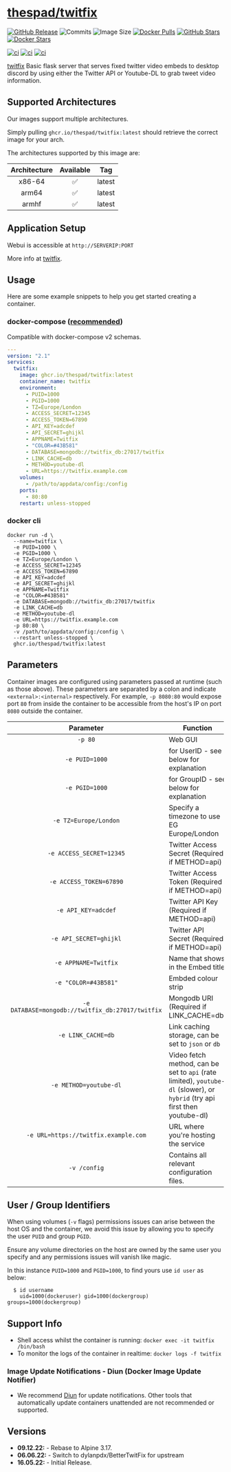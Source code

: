 # [thespad/twitfix](https://github.com/thespad/docker-twitfix)

[![GitHub Release](https://img.shields.io/github/release/thespad/docker-twitfix.svg?color=26689A&labelColor=555555&logoColor=ffffff&style=for-the-badge&logo=github)](https://github.com/thespad/docker-twitfix/releases)
![Commits](https://img.shields.io/github/commits-since/thespad/docker-twitfix/latest?color=26689A&include_prereleases&logo=github&style=for-the-badge)
![Image Size](https://img.shields.io/docker/image-size/thespad/twitfix/latest?color=26689A&labelColor=555555&logoColor=ffffff&style=for-the-badge&label=Size)
[![Docker Pulls](https://img.shields.io/docker/pulls/thespad/twitfix.svg?color=26689A&labelColor=555555&logoColor=ffffff&style=for-the-badge&label=pulls&logo=docker)](https://hub.docker.com/r/thespad/twitfix)
[![GitHub Stars](https://img.shields.io/github/stars/thespad/docker-twitfix.svg?color=26689A&labelColor=555555&logoColor=ffffff&style=for-the-badge&logo=github)](https://github.com/thespad/docker-twitfix)
[![Docker Stars](https://img.shields.io/docker/stars/thespad/twitfix.svg?color=26689A&labelColor=555555&logoColor=ffffff&style=for-the-badge&label=stars&logo=docker)](https://hub.docker.com/r/thespad/twitfix)

[![ci](https://img.shields.io/github/workflow/status/thespad/docker-twitfix/Check%20for%20update%20and%20release.svg?labelColor=555555&logoColor=ffffff&style=for-the-badge&logo=github&label=Check%20For%20Upstream%20Updates)](https://github.com/thespad/docker-twitfix/actions/workflows/call-check-and-release.yml)
[![ci](https://img.shields.io/github/workflow/status/thespad/docker-twitfix/Check%20for%20base%20image%20updates.svg?labelColor=555555&logoColor=ffffff&style=for-the-badge&logo=github&label=Check%20For%20Baseimage%20Updates)](https://github.com/thespad/docker-twitfix/actions/workflows/call-baseimage-update.yml)
[![ci](https://img.shields.io/github/workflow/status/thespad/docker-twitfix/Build%20Image%20On%20Release.svg?labelColor=555555&logoColor=ffffff&style=for-the-badge&logo=github&label=Build%20Image)](https://github.com/thespad/docker-twitfix/actions/workflows/call-build-image.yml)

[twitfix](https://github.com/dylanpdx/BetterTwitFix/) Basic flask server that serves fixed twitter video embeds to desktop discord by using either the Twitter API or Youtube-DL to grab tweet video information.

## Supported Architectures

Our images support multiple architectures.

Simply pulling `ghcr.io/thespad/twitfix:latest` should retrieve the correct image for your arch.

The architectures supported by this image are:

| Architecture | Available | Tag |
| :----: | :----: | ---- |
| x86-64 | ✅ | latest |
| arm64 | ✅ | latest |
| armhf | ✅ | latest |

## Application Setup

Webui is accessible at `http://SERVERIP:PORT`

More info at [twitfix](https://github.com/dylanpdx/BetterTwitFix/).

## Usage

Here are some example snippets to help you get started creating a container.

### docker-compose ([recommended](https://docs.linuxserver.io/general/docker-compose))

Compatible with docker-compose v2 schemas.

```yaml
---
version: "2.1"
services:
  twitfix:
    image: ghcr.io/thespad/twitfix:latest
    container_name: twitfix
    environment:
      - PUID=1000
      - PGID=1000
      - TZ=Europe/London
      - ACCESS_SECRET=12345
      - ACCESS_TOKEN=67890
      - API_KEY=adcdef
      - API_SECRET=ghijkl
      - APPNAME=Twitfix
      - "COLOR=#43B581"
      - DATABASE=mongodb://twitfix_db:27017/twitfix
      - LINK_CACHE=db
      - METHOD=youtube-dl
      - URL=https://twitfix.example.com
    volumes:
      - /path/to/appdata/config:/config
    ports:
      - 80:80
    restart: unless-stopped
```

### docker cli

```shell
docker run -d \
  --name=twitfix \
  -e PUID=1000 \
  -e PGID=1000 \
  -e TZ=Europe/London \
  -e ACCESS_SECRET=12345
  -e ACCESS_TOKEN=67890
  -e API_KEY=adcdef
  -e API_SECRET=ghijkl
  -e APPNAME=Twitfix
  -e "COLOR=#43B581"
  -e DATABASE=mongodb://twitfix_db:27017/twitfix
  -e LINK_CACHE=db
  -e METHOD=youtube-dl
  -e URL=https://twitfix.example.com
  -p 80:80 \
  -v /path/to/appdata/config:/config \
  --restart unless-stopped \
  ghcr.io/thespad/twitfix:latest
```

## Parameters

Container images are configured using parameters passed at runtime (such as those above). These parameters are separated by a colon and indicate `<external>:<internal>` respectively. For example, `-p 8080:80` would expose port `80` from inside the container to be accessible from the host's IP on port `8080` outside the container.

| Parameter | Function |
| :----: | --- |
| `-p 80` | Web GUI |
| `-e PUID=1000` | for UserID - see below for explanation |
| `-e PGID=1000` | for GroupID - see below for explanation |
| `-e TZ=Europe/London` | Specify a timezone to use EG Europe/London |
| `-e ACCESS_SECRET=12345` | Twitter Access Secret (Required if METHOD=api) |
| `-e ACCESS_TOKEN=67890` | Twitter Access Token (Required if METHOD=api) |
| `-e API_KEY=adcdef` | Twitter API Key (Required if METHOD=api) |
| `-e API_SECRET=ghijkl` | Twitter API Secret (Required if METHOD=api) |
| `-e APPNAME=Twitfix` | Name that shows in the Embed title |
| `-e "COLOR=#43B581"` | Embded colour strip |
| `-e DATABASE=mongodb://twitfix_db:27017/twitfix` | Mongodb URI (Required if LINK_CACHE=db) |
| `-e LINK_CACHE=db` | Link caching storage, can be set to `json` or `db` |
| `-e METHOD=youtube-dl` | Video fetch method, can be set to `api` (rate limited), `youtube-dl` (slower), or `hybrid` (try api first then youtube-dl) |
| `-e URL=https://twitfix.example.com` | URL where you're hosting the service |
| `-v /config` | Contains all relevant configuration files. |

## User / Group Identifiers

When using volumes (`-v` flags) permissions issues can arise between the host OS and the container, we avoid this issue by allowing you to specify the user `PUID` and group `PGID`.

Ensure any volume directories on the host are owned by the same user you specify and any permissions issues will vanish like magic.

In this instance `PUID=1000` and `PGID=1000`, to find yours use `id user` as below:

```shell
  $ id username
    uid=1000(dockeruser) gid=1000(dockergroup) groups=1000(dockergroup)
```

## Support Info

* Shell access whilst the container is running: `docker exec -it twitfix /bin/bash`
* To monitor the logs of the container in realtime: `docker logs -f twitfix`

### Image Update Notifications - Diun (Docker Image Update Notifier)

* We recommend [Diun](https://crazymax.dev/diun/) for update notifications. Other tools that automatically update containers unattended are not recommended or supported.

## Versions

* **09.12.22:** - Rebase to Alpine 3.17.
* **06.06.22:** - Switch to dylanpdx/BetterTwitFix for upstream
* **16.05.22:** - Initial Release.
